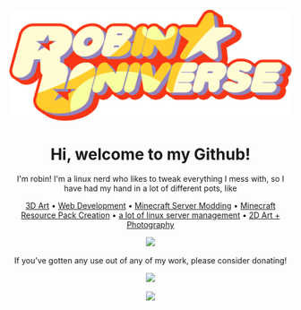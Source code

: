 <p align="center">
  <img src="logo.png">
</p>

<h1 align="center">Hi, welcome to my Github!</h1>

<p align="center">
	I'm robin! I'm a linux nerd who likes to tweak everything I mess with, so I have had my 	hand in a lot of different pots, like
</p>
<p align="center">
<a href="https://sketchfab.com/Robin.Universe">3D Art</a> • 
<a href="https://hirob.in/">Web Development</a> • 
<a href="https://github.com/Luminoso-256/Cloth-Server/commits?author=robinuniverse">Minecraft Server Modding</a> • 
<a href="https://www.planetminecraft.com/member/robinuniverse/">Minecraft Resource Pack Creation</a> • 
<a href="https://github.com/robinuniverse/scripts">a lot of linux server management</a> • 
<a href="https://www.deviantart.com/keybourd-man">2D Art + Photography</a>
</p>

<p align="center">
	<img src="https://github-readme-stats.vercel.app/api?username=robinuniverse&show_icons=true&theme=radical">
</p>
<p align="center">
	If you've gotten any use out of any of my work, please consider donating!
</p>


<p align="center">
  <a href="https://ko-fi.com/E1E813S9V"><img src="https://www.ko-fi.com/img/githubbutton_sm.svg"></a>
</p>

<p align="center">
  <a href="https://hits.seeyoufarm.com"><img src="https://hits.seeyoufarm.com/api/count/incr/badge.svg?url=https%3A%2F%2Fgithub.com%2Frobinuniverse&count_bg=%2379C83D&title_bg=%23555555&icon=&icon_color=%23E7E7E7&title=%F0%9F%91%80&edge_flat=false"></a>
</p>


